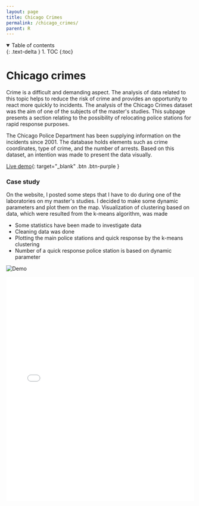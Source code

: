 ```yaml
---
layout: page
title: Chicago Crimes
permalink: /chicago_crimes/
parent: R
---
```


<details open markdown="block">
  <summary>
    Table of contents
  </summary>
  {: .text-delta }
1. TOC
{:toc}
</details>

# Chicago crimes
Crime is a difficult and demanding aspect. The analysis of data related to this topic helps to reduce the risk of crime and provides an opportunity to react more quickly to incidents. The analysis of the Chicago Crimes dataset was the aim of one of the subjects of the master's studies. This subpage presents a section relating to the possibility of relocating police stations for rapid response purposes.

The Chicago Police Department has been supplying information on the incidents since 2001. The database holds elements such as crime coordinates, type of crime, and the number of arrests. Based on this dataset, an intention was made to present the data visually.

[Live demo](https://kamil-kandzia.shinyapps.io/portfolio/){: target="_blank" .btn .btn-purple }

### Case study
On the website, I posted some steps that I have to do during one of the laboratories on my master's studies. I decided to make some dynamic parameters and plot them on the map. Visualization of clustering based on data, which were resulted from the k-means algorithm, was made
* Some statistics have been made to investigate data
* Cleaning data was done
* Plotting the main police stations and quick response by the k-means clustering
* Number of a quick response police station is based on dynamic parameter

![Demo]({{site.url}}/assets/images/chicago_crimes_files/crimes.gif)

<embed src="{{site.url}}/assets/images/chicago_crimes_files/chicago_crimes.pdf" width="100%" height="600px" 
 type="application/pdf">
